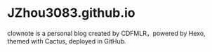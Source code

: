 # JZhou3083.github.io

clownote is a personal blog created by CDFMLR，powered by Hexo, themed with Cactus, deployed in GitHub.
